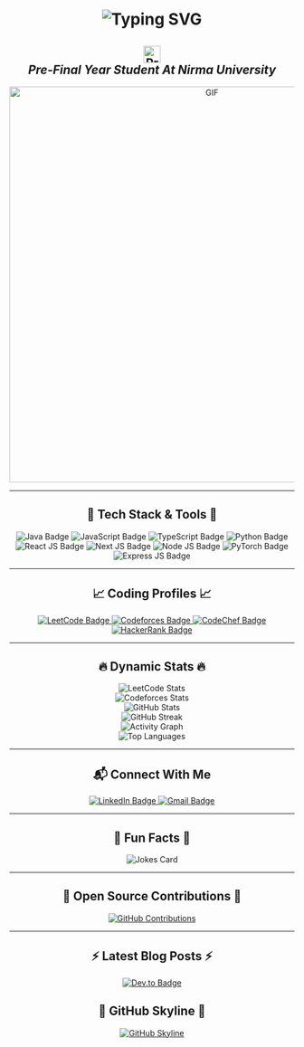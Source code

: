 <h1 align="center">
  <img src="https://readme-typing-svg.demolab.com?font=Fira+Code&weight=500&size=35&pause=1000&color=F75C7E&center=true&vCenter=true&width=600&lines=Hi%2C+I'm+Tirth+Gohil+%F0%9F%91%8B" alt="Typing SVG" />
</h1>

<h2 align="center">
  <img src="https://komarev.com/ghpvc/?username=Tirth1410&color=ff69b4&style=for-the-badge" alt="Profile Views" style="height:30px;"> <br>
  <i>Pre-Final Year Student At Nirma University</i>
</h2>

<div align="center">
 <img alt="GIF" src="https://media.giphy.com/media/RiwPT2pQAXjv3TeHRB/giphy.gif" width="700"/>
</div>

---

<h2 align="center">🚀 Tech Stack & Tools 🚀</h2>
<div align="center">
  <img src="https://img.shields.io/badge/Java-ED8B00?style=for-the-badge&logo=java&logoColor=white" alt="Java Badge">
  <img src="https://img.shields.io/badge/Javascript-F7DF1E?style=for-the-badge&logo=javascript&logoColor=black" alt="JavaScript Badge">
  <img src="https://img.shields.io/badge/TypeScript-3178C6?style=for-the-badge&logo=typescript&logoColor=white" alt="TypeScript Badge">
  <img src="https://img.shields.io/badge/Python-3776AB?style=for-the-badge&logo=python&logoColor=white" alt="Python Badge">
  <img src="https://img.shields.io/badge/React-20232A?style=for-the-badge&logo=react&logoColor=61DAFB" alt="React JS Badge">
  <img src="https://img.shields.io/badge/Next.js-000000?style=for-the-badge&logo=nextdotjs&logoColor=white" alt="Next JS Badge">
  <img src="https://img.shields.io/badge/Node.js-339933?style=for-the-badge&logo=nodedotjs&logoColor=white" alt="Node JS Badge">
  <img src="https://img.shields.io/badge/PyTorch-EE4C2C?style=for-the-badge&logo=pytorch&logoColor=white" alt="PyTorch Badge">
  <img src="https://img.shields.io/badge/Express.js-404D59?style=for-the-badge&logo=express&logoColor=white" alt="Express JS Badge">
</div>

---

<h2 align="center">📈 Coding Profiles 📈</h2>
<div align="center">
  <a href="https://leetcode.com/u/Tirth_1410/" target="_blank">
    <img src="https://img.shields.io/badge/LeetCode-FFA116?style=for-the-badge&logo=LeetCode&logoColor=black" alt="LeetCode Badge">
  </a>
  <a href="https://codeforces.com/profile/tirthgohil1410" target="_blank">
    <img src="https://img.shields.io/badge/Codeforces-1F8ACB?style=for-the-badge&logo=Codeforces&logoColor=white" alt="Codeforces Badge">
  </a>
  <a href="https://www.codechef.com/users/tirthgohil1410" target="_blank">
    <img src="https://img.shields.io/badge/CodeChef-5B4638?style=for-the-badge&logo=CodeChef&logoColor=white" alt="CodeChef Badge">
  </a>
  <a href="https://www.hackerrank.com/tirthgohil1410" target="_blank">
    <img src="https://img.shields.io/badge/HackerRank-2EC866?style=for-the-badge&logo=HackerRank&logoColor=white" alt="HackerRank Badge">
  </a>
</div>

---

<h2 align="center">🔥 Dynamic Stats 🔥</h2>
<div align="center">
  <img src="https://leetcode.card.workers.dev/Tirth_1410?theme=dark&font=source_code_pro&extension=activity" alt="LeetCode Stats">
  <br/>
  <img src="https://codeforces-readme-stats.vercel.app/api/card?username=tirthgohil1410" alt="Codeforces Stats">
  <br/>
  <img src="https://github-readme-stats.vercel.app/api?username=Tirth1410&show_icons=true&theme=radical&hide_border=true" alt="GitHub Stats">
  <br/>
  <img src="https://github-readme-streak-stats.herokuapp.com/?user=Tirth1410&theme=radical&hide_border=true" alt="GitHub Streak">
  <br/>
  <img src="https://github-readme-activity-graph.vercel.app/graph?username=Tirth1410&theme=rogue" alt="Activity Graph">
  <br/>
  <img src="https://github-readme-stats.vercel.app/api/top-langs/?username=Tirth1410&theme=radical&hide_border=true&layout=compact" alt="Top Languages">
</div>

---

<h2 align="center">📬 Connect With Me</h2>
<div align="center">
  <a href="https://www.linkedin.com/in/tirth-gohil-1410" target="_blank">
    <img src="https://img.shields.io/badge/LinkedIn-0A66C2?style=for-the-badge&logo=linkedin&logoColor=white" alt="LinkedIn Badge">
  </a>
  <a href="mailto:tirthgohil1410@gmail.com" target="_blank">
    <img src="https://img.shields.io/badge/Email-D14836?style=for-the-badge&logo=gmail&logoColor=white" alt="Gmail Badge">
  </a>
</div>

---

<h2 align="center">🎯 Fun Facts 🎯</h2>
<div align="center">
  <img src="https://readme-jokes.vercel.app/api?hideBorder&theme=radical" alt="Jokes Card">
</div>

---

<h2 align="center">🚀 Open Source Contributions 🚀</h2>
<div align="center">
  <a href="https://github.com/Tirth1410">
    <img src="https://github-contributor-stats.vercel.app/api?username=Tirth1410&limit=5&theme=radical&combine_all_yearly_contributions=true" alt="GitHub Contributions">
  </a>
</div>

---

<h2 align="center">⚡ Latest Blog Posts ⚡</h2>
<div align="center">
  <a href="https://dev.to/tirthgohil1410">
    <img src="https://img.shields.io/badge/Dev.to-0A0A0A?style=for-the-badge&logo=dev.to&logoColor=white" alt="Dev.to Badge">
  </a>
  <!-- BLOG-POST-LIST:START -->
  <!-- BLOG-POST-LIST:END -->
</div>

<!-- GitHub Skyline -->
<div align="center">
  <h2>🌌 GitHub Skyline 🌌</h2>
  <a href="https://skyline.github.com/Tirth1410/2023">
    <img src="https://img.shields.io/badge/Skyline-FF6F61?style=for-the-badge&logo=github&logoColor=white" alt="GitHub Skyline">
  </a>
</div>
